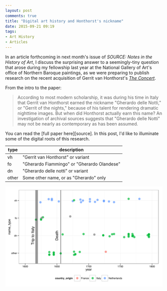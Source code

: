 ```yaml
---
layout: post
comments: true
title: "Digital art history and Honthorst's nickname"
date: 2015-09-21 09:19
tags: 
- Art History
- Articles
---
```


In an article forthcoming in next month's issue of *SOURCE: Notes in the History of Art*, I discuss the surprising answer to a seemingly-tiny question that arose during my fellowship last year at the National Gallery of Art's office of Northern Baroque paintings, as we were preparing to publish research on the recent acquisition of Gerrit van Honthorst's [*The Concert*][concert].

[concert]: http://www.nga.gov/content/ngaweb/Collection/art-object-page.163184.html

From the intro to the paper:

>According to most modern scholarship, it was during his time in Italy that Gerrit van Honthorst earned the nickname "Gherardo delle Notti," or "Gerrit of the nights," because of his talent for rendering dramatic nighttime images.
But when did Honthorst actually earn this name?
An investigation of archival sources suggests that "Gherardo delle Notti" may not be nearly as contemporary as has been assumed.

You can read the [full paper here][source].
In this post, I'd like to illuminate some of the digital roots of this research.


|type|description|
|----|-----------|
|vh  | "Gerrit van Honthorst" or variant |
|fo   | "Gherardo Fiammingo" or "Gherardo Olandese"|
|dn   | "Gherardo delle notti" or variant |
|other| Some other name, or as "Gherardo" only |

![Variations on nicknames for Honthorst over time.](/assets/images-display/honthorst_nickname.svg)
